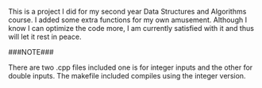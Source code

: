 This is a project I did for my second year Data Structures and Algorithms
course. I added some extra functions for my own amusement. Although I
know I can optimize the code more, I am currently satisfied with it and
thus will let it rest in peace.

###NOTE###

There are two .cpp files included one is for integer inputs and the other for 
double inputs. The makefile included compiles using the integer version.  
